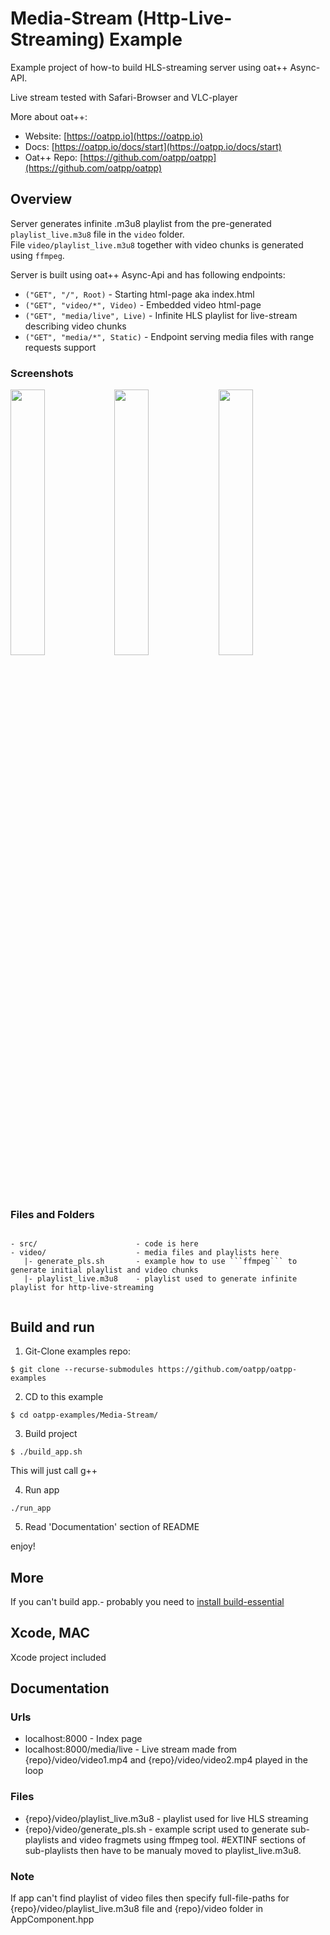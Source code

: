 # Media-Stream (Http-Live-Streaming) Example
Example project of how-to build HLS-streaming server using oat++ Async-API.

Live stream tested with Safari-Browser and VLC-player

More about oat++:
- Website: [https://oatpp.io](https://oatpp.io)
- Docs: [https://oatpp.io/docs/start](https://oatpp.io/docs/start)
- Oat++ Repo: [https://github.com/oatpp/oatpp](https://github.com/oatpp/oatpp)

## Overview

Server generates infinite .m3u8 playlist from the pre-generated 
```playlist_live.m3u8``` file in the ```video``` folder.  
File ```video/playlist_live.m3u8``` together with video chunks is generated using ```ffmpeg```.  

Server is built using oat++ Async-Api and has following endpoints:

- ```("GET", "/", Root)``` - Starting html-page aka index.html
- ```("GET", "video/*", Video)``` - Embedded video html-page 
- ```("GET", "media/live", Live)``` - Infinite HLS playlist for live-stream describing video chunks
- ```("GET", "media/*", Static)``` - Endpoint serving media files with range requests support

### Screenshots
<img src="https://github.com/oatpp/oatpp-examples/blob/master/Media-Stream/screenshots/screen-2.png" width="33%"><img src="https://github.com/oatpp/oatpp-examples/blob/master/Media-Stream/screenshots/screen-3.png" width="33%"><img src="https://github.com/oatpp/oatpp-examples/blob/master/Media-Stream/screenshots/screen-4.png" width="33%">

### Files and Folders

```

- src/                      - code is here
- video/                    - media files and playlists here
   |- generate_pls.sh       - example how to use ```ffmpeg``` to generate initial playlist and video chunks
   |- playlist_live.m3u8    - playlist used to generate infinite playlist for http-live-streaming
   
```

## Build and run

1) Git-Clone examples repo:
```
$ git clone --recurse-submodules https://github.com/oatpp/oatpp-examples
```

2) CD to this example 
```
$ cd oatpp-examples/Media-Stream/
```
3) Build project
```
$ ./build_app.sh
```
This will just call g++

4) Run app
```
./run_app
```
5) Read 'Documentation' section of README

enjoy!

## More
If you can't build app.- probably you need to [install build-essential](https://www.google.com.ua/search?q=install+build-essentials)

## Xcode, MAC
Xcode project included

## Documentation

### Urls
- localhost:8000 - Index page
- localhost:8000/media/live - Live stream made from {repo}/video/video1.mp4 and {repo}/video/video2.mp4 played in the loop

### Files
- {repo}/video/playlist_live.m3u8 - playlist used for live HLS streaming
- {repo}/video/generate_pls.sh - example script used to generate sub-playlists and video fragmets using ffmpeg tool. #EXTINF sections of sub-playlists then have to be manualy moved to playlist_live.m3u8.

### Note
If app can't find playlist of video files then specify full-file-paths for {repo}/video/playlist_live.m3u8 file and {repo}/video folder in AppComponent.hpp
